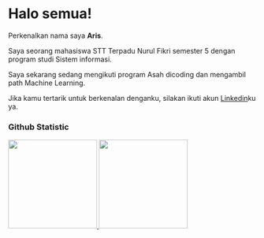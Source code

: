 # Halo semua! 

Perkenalkan nama saya **Aris**.<br>

Saya seorang mahasiswa STT Terpadu Nurul Fikri semester 5 dengan program studi Sistem informasi.<br>

Saya sekarang sedang mengikuti program Asah dicoding dan mengambil path Machine Learning.<br>

Jika kamu tertarik untuk berkenalan denganku, silakan ikuti akun [Linkedin](www.linkedin.com/in/aris-zxsky)ku ya.

### Github Statistic
<p align="left">
<a href="https://github.com/ArisZxSky">
  <img height="180em" src="https://github-readme-stats-eight-theta.vercel.app/api?username=dimasmds&show_icons=true&theme=algolia&include_all_commits=true&count_private=true"/>
  <img height="180em" src="https://github-readme-stats-eight-theta.vercel.app/api/top-langs/?username=dimasmds&layout=compact&langs_count=8&theme=algolia"/>
</a>
</p>
